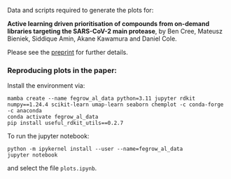 Data and scripts required to generate the plots for:

**Active learning driven prioritisation of compounds from on-demand
libraries targeting the SARS-CoV-2 main protease**, by Ben Cree,
Mateusz Bieniek, Siddique Amin, Akane Kawamura and Daniel Cole.

Please see the [preprint](https://doi.org/10.26434/chemrxiv-2024-xczfb)
for further details.


### Reproducing plots in the paper:

Install the environment via:

```
mamba create --name fegrow_al_data python=3.11 jupyter rdkit numpy==1.24.4 scikit-learn umap-learn seaborn chemplot -c conda-forge -c anaconda
conda activate fegrow_al_data
pip install useful_rdkit_utils==0.2.7
```

To run the jupyter notebook:

```
python -m ipykernel install --user --name=fegrow_al_data
jupyter notebook
```

and select the file `plots.ipynb`.

